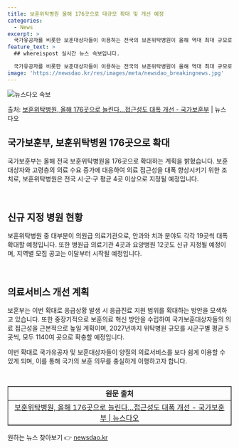 ```yaml
---
title: 보훈위탁병원 올해 176곳으로 대규모 확대 및 개선 예정
categories:
  - News
excerpt: >
  국가유공자를 비롯한 보훈대상자들이 이용하는 전국의 보훈위탁병원이 올해 역대 최대 규모로 신규 지정돼 의료 접…
feature_text: >
  ## whereispost 실시간 뉴스 속보입니다.

  국가유공자를 비롯한 보훈대상자들이 이용하는 전국의 보훈위탁병원이 올해 역대 최대 규모로 신규 지정돼 의료 접…
image: 'https://newsdao.kr/res/images/meta/newsdao_breakingnews.jpg'
---
```


![뉴스다오 속보](https://newsdao.kr/res/images/meta/newsdao_breakingnews.jpg)

<p>출처: <a href="https://newsdao.kr/3497" rel="dofollow">보훈위탁병원, 올해 176곳으로 늘린다…접근성도 대폭 개선 - 국가보훈부</a> | 뉴스다오</p>

<h2 data-ke-size="size26">국가보훈부, 보훈위탁병원 176곳으로 확대</h2>
국가보훈부는 올해 전국 보훈위탁병원을 176곳으로 확대하는 계획을 밝혔습니다. 보훈 대상자와 고령층의 의료 수요 증가에 대응하여 의료 접근성을 대폭 향상시키기 위한 조치로, 보훈위탁병원은 전국 시·군·구 평균 4곳 이상으로 지정될 예정입니다.

<p data-ke-size="size16">&nbsp;</p>

<h2 data-ke-size="size24">신규 지정 병원 현황</h2>
보훈위탁병원 중 대부분이 의원급 의료기관으로, 안과와 치과 분야도 각각 19곳씩 대폭 확대할 예정입니다. 또한 병원급 의료기관 4곳과 요양병원 12곳도 신규 지정될 예정이며, 지역별 모집 공고는 이달부터 시작될 예정입니다.

<p data-ke-size="size16">&nbsp;</p>

<h2 data-ke-size="size24">의료서비스 개선 계획</h2>
보훈부는 이번 확대로 응급상황 발생 시 응급진료 지원 범위를 확대하는 방안을 모색하고 있습니다. 또한 중장기적으로 보훈의료 혁신 방안을 수립하여 국가보훈대상자들의 의료 접근성을 근본적으로 높일 계획이며, 2027년까지 위탁병원 규모를 시군구별 평균 5곳씩, 모두 1140여 곳으로 확충할 예정입니다.

이번 확대로 국가유공자 및 보훈대상자들이 양질의 의료서비스를 보다 쉽게 이용할 수 있게 되며, 이를 통해 국가의 보훈 의무를 충실하게 이행하고자 합니다.

<p data-ke-size="size16">&nbsp;</p>

<table style="width: 100%;" border="1">
<tbody>
<tr>
<td style="text-align: center; height: 17px;"><b>원문 출처</b></td>
</tr>
<tr>
<td style="text-align: center; height: 17px;"><a href="https://newsdao.kr/3497">보훈위탁병원, 올해 176곳으로 늘린다…접근성도 대폭 개선 - 국가보훈부 | 뉴스다오</a></td>
</tr>
</tbody>
</table>
 

원하는 뉴스 찾아보기 👉 <a href="https://newsdao.kr" rel="dofollow">newsdao.kr</a>


